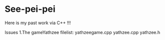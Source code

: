 See-pei-pei
===========

Here is my past work via C++ !!!

Issues
1.The gameYathzee
filelist:
yathzeegame.cpp
yathzee.cpp
yathzee.h

